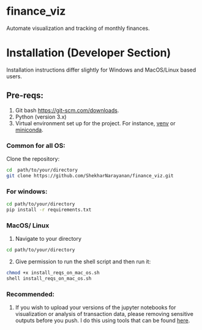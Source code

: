 # finance_viz
Automate visualization and tracking of monthly finances.


# Installation (Developer Section)
Installation instructions differ slightly for Windows and MacOS/Linux based users.

## Pre-reqs:
1. Git bash <https://git-scm.com/downloads>.
2. Python (version 3.x)
3. Virtual environment set up for the project. For instance, [venv](https://docs.python.org/3/library/venv.html) or [miniconda](https://docs.anaconda.com/miniconda/).

### Common for all OS:
Clone the repository:
   ```bash
   cd  path/to/your/directory
   git clone https://github.com/ShekharNarayanan/finance_viz.git
   ```

### For windows:
```bash
cd path/to/your/directory
pip install -r requirements.txt
```
### MacOS/ Linux 
1. Navigate to your directory
```bash
cd path/to/your/directory
```
2. Give permission to run the shell script and then run it:
```bash
chmod +x install_reqs_on_mac_os.sh
shell install_reqs_on_mac_os.sh
```

### Recommended:
1. If you wish to upload your versions of the jupyter notebooks for visualization or analysis of transaction data, please removing sensitive outputs before you push. I do this using tools that can be found [here](https://github.com/ShekharNarayanan/everyday_tools/tree/main/jupyter).

 

